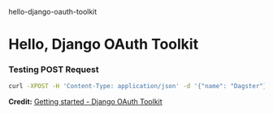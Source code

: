 hello-django-oauth-toolkit
# Hello, Django OAuth Toolkit

### Testing POST Request

```bash
curl -XPOST -H 'Content-Type: application/json' -d '{"name": "Dagster"}' http://127.0.0.1:8000/courses/
```

**Credit:** [Getting started - Django OAuth Toolkit](https://django-oauth-toolkit.readthedocs.io/en/latest/getting_started.html)